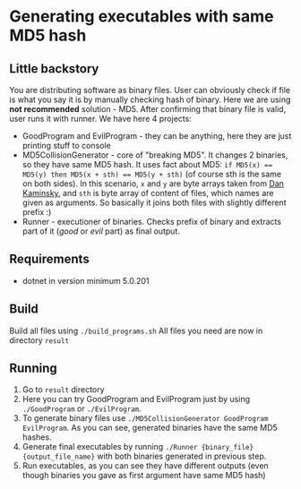 # Generating executables with same MD5 hash
## Little backstory
You are distributing software as binary files. User can obviously check if file is what you say it
is by manually checking hash of binary. Here we are using **not recommended** solution - MD5.
After confirming that binary file is valid, user runs it with runner.
We have here 4 projects:
- GoodProgram and EvilProgram - they can be anything, here they are just printing stuff to console
- MD5CollisionGenerator - core of "breaking MD5". It changes 2 binaries, so they have same MD5 hash. It uses fact about MD5:
`if MD5(x) == MD5(y) then MD5(x + sth) == MD5(y + sth)` (of course sth is the same on both sides). In this scenario, `x` and `y` are byte arrays 
  taken from [Dan Kaminsky](http://www.doxpara.com/md5_someday.pdf), and `sth` is byte array of content of files, which names are given as arguments.
  So basically it joins both files with slightly different prefix :)
- Runner - executioner of binaries. Checks prefix of binary and extracts part of it (*good* or *evil* part) as final output.   


## Requirements
- dotnet in version minimum 5.0.201

## Build
Build all files using `./build_programs.sh`
All files you need are now in directory `result`

## Running

1. Go to `result` directory
2. Here you can try GoodProgram and EvilProgram just by using `./GoodProgram` or `./EvilProgram`.
3. To generate binary files use `./MD5CollisionGenerator GoodProgram EvilProgram`. As you can see, generated binaries have the same MD5 hashes.
4. Generate final executables by running `./Runner {binary_file} {output_file_name}` with both binaries generated in previous step.
5. Run executables, as you can see they have different outputs (even though binaries you gave as first argument have same MD5 hash)
